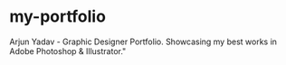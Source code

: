 # my-portfolio
Arjun Yadav - Graphic Designer Portfolio. Showcasing my best works in Adobe Photoshop &amp; Illustrator."
